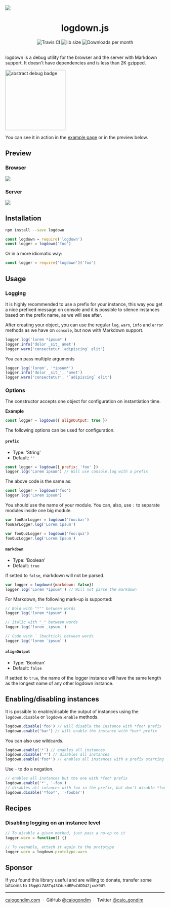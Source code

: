 <img src="http://rawgit.com/caiogondim/logdown.js/master/img/icon.svg">

<h1 align="center">logdown.js</h1>

<div align="center">
<img src="http://travis-ci.org/caiogondim/logdown.js.svg?branch=master" alt="Travis CI"> <img src="http://img.badgesize.io/caiogondim/logdown.js/master/dist/logdown.min.js?compression=gzip" alt="lib size"> <img src="http://img.shields.io/npm/dm/logdown.svg" alt="Downloads per month">
</div>

<br>

logdown is a debug utility for the browser and the server with Markdown support.
It doesn't have dependencies and is less than 2K gzipped.

<a href="https://github.com/caiogondim/abstract-debug.js"><img src="https://github.com/caiogondim/abstract-debug.js/raw/master/img/badge@2x.png" width="190" alt="abstract debug badge" /></a>

You can see it in action in the [example page](//caiogondim.github.io/logdown.js) or in the preview
below.

## Preview

### Browser
<img src="http://rawgit.com/caiogondim/logdown.js/master/img/browser-preview.gif">

### Server
<img src="http://rawgit.com/caiogondim/logdown.js/master/img/node-preview.gif">

## Installation

```bash
npm install --save logdown
```

```js
const logdown = require('logdown')
const logger = logdown('foo')
```

Or in a more idiomatic way:

```js
const logger = require('logdown')('foo')
```

## Usage

### Logging

It is highly recommended to use a prefix for your instance, this way you get a nice prefixed message
on console and it is possible to silence instances based on the prefix name, as we will see after.

After creating your object, you can use the regular `log`, `warn`, `info` and `error` methods as we
have on `console`, but now with Markdown support.

```js
logger.log('lorem *ipsum*')
logger.info('dolor _sit_ amet')
logger.warn('consectetur `adipiscing` elit')
```

You can pass multiple arguments

```js
logger.log('lorem', '*ipsum*')
logger.info('dolor _sit_', 'amet')
logger.warn('consectetur', '`adipiscing` elit')
```

### Options

The constructor accepts one object for configuration on instantiation time.

**Example**

```js
const logger = logdown({ alignOutput: true })
```

The following options can be used for configuration.

#### `prefix`

- Type: 'String'
- Default: `''`

```js
const logger = logdown({ prefix: 'foo' })
logger.log('Lorem ipsum') // Will use console.log with a prefix
```

The above code is the same as:
```js
const logger = logdown('foo')
logger.log('Lorem ipsum')
```

You should use the name of your module.
You can, also, use `:` to separate modules inside one big module.

```js
var fooBarLogger = logdown('foo:bar')
fooBarLogger.log('Lorem ipsum')

var fooQuzLogger = logdown('foo:quz')
fooQuzLogger.log('Lorem Ipsum')
```

#### `markdown`

- Type: 'Boolean'
- Default: `true`

If setted to `false`, markdown will not be parsed.

```js
var logger = logdown({markdown: false})
logger.log('Lorem *ipsum*') // Will not parse the markdown
```

For Markdown, the following mark-up is supported:

```js
// Bold with "*"" between words
logger.log('lorem *ipsum*')

// Italic with "_" between words
logger.log('lorem _ipsum_')

// Code with ` (backtick) between words
logger.log('lorem `ipsum`')
```

#### `alignOutput`

- Type: 'Boolean'
- Default: `false`

If setted to `true`, the name of the logger instance will have the same length as the longest name of any other logdown instance.

## Enabling/disabling instances

It is possible to enable/disable the output of instances using the
`logdown.disable` or `logdown.enable` methods.

```js
logdown.disable('foo') // will disable the instance with *foo* prefix
logdown.enable('bar') // will enable the instance with *bar* prefix
```

You can also use wildcards.

```js
logdown.enable('*') // enables all instances
logdown.disable('*') // disables all instances
logdown.enable('foo*') // enables all instances with a prefix starting with *foo*
```

Use `-` to do a negation.

```js
// enables all instances but the one with *foo* prefix
logdown.enable('*', '-foo')
// disables all intances with foo in the prefix, but don't disable *foobar*
logdown.disable('*foo*', '-foobar')
```

## Recipes

### Disabling logging on an instance level
```js
// To disable a given method, just pass a no-op to it
logger.warn = function() {}

// To reenable, attach it again to the prototype
logger.warn = logdown.prototype.warn
```

## Sponsor

If you found this library useful and are willing to donate, transfer some
bitcoins to `1BqqKiZA8Tq43CdukdBEwCdDD42jxuX9UY`.

---

[caiogondim.com](https://caiogondim.com) &nbsp;&middot;&nbsp;
GitHub [@caiogondim](https://github.com/caiogondim) &nbsp;&middot;&nbsp;
Twitter [@caio_gondim](https://twitter.com/caio_gondim)
